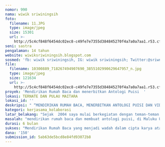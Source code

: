 ```yaml
---
nomor: 990
nama: wiwik sriwiningsih
foto:
  filename: 11.JPG
  type: image/jpeg
  size: 15301
  url: >-
    http://5c4cf848f6454dc02ec8-c49fe7e7355d384845270f4a7a0a7aa1.r53.cf2.rackcdn.com/92b8444c-72e9-4196-8de0-fd0d5d89877b/11.JPG
seni: sastra
pengalaman: 14 tahun
website: wiwiksriwiningsih.blogspot.com
sosmed: 'fb: wiwik sriwiningsih, IG: wiwik sriwiningsih; Twitter:@sriwningsihWS'
file:
  filename: 10300889_718267494907690_3855102990629647957_n.jpg
  type: image/jpeg
  size: 121634
  url: >-
    http://5c4cf848f6454dc02ec8-c49fe7e7355d384845270f4a7a0a7aa1.r53.cf2.rackcdn.com/2a11a944-053f-474a-81eb-ecb30b9e5679/10300889_718267494907690_3855102990629647957_n.jpg
proyek: 'Mendirikan Rumah Baca dan menerbitkan Antologi Puisi  '
lokasi: TERNATE DAN PULAU MAITARA
lokasi_id: ''
deskripsi: " “MENDIRIKAN RUMAH BACA, MENERBITKAN ANTOLOGI PUISI DAN VIDEO DOKUMENTER\r\n PROSES KERJA KREATIF” Projek ini mempunyai Visi agar Maluku Utara \r\nberdaya dan berkembang dengan penciptaan gagasan, pemikiran dan karya \r\nseni yang berakar kuat dalam masyarakat, insyallah terwujud. Sedangkan \r\nmisinya adalah\r\n1.\tMendirikan rumah baca yang menjadi wadah dalam cipta karya atau \r\nberkegiatan kreatif anak-anak.\r\n2.\tMelahirkan karya-karya kolaborasi seniman muda.\r\n3.\tMenyelenggarakan pameran/eksposisi karya seni kolaborasi maupun hasil\r\n       kreativitas perorangan serta kelompok/komunitas. \r\n4.\tMenyelenggarakan workshop/bengkel sastra  untuk kalangan muda dan \r\nperempuan yang berkegiatan di komunitas.\r\n5.\tMenggelar dialog seni dengan komunitas seni dan literasi seniman, \r\nmedia    cetak/elektronik, mahasiswa, pelajar, dan masyarakat yang ada \r\ndi kota Ternate dan Maluku Utara.\r\n\r\nTujuan\r\nProjek ini bertujuan untuk:\r\n1. Meningkatkan kreatifitas seniman muda di Maluku Utara, \r\n2. Mengembangkan profesionalisme kerja tim dan pematangan kolaborasi \r\nseniman muda. \r\n3. Menciptakan karya seni yang bermanfaat bagi generasi muda Maluku \r\nUtara dan masyarakat  Indonesia. \r\n4. Menambah minat baca anak-anak dan remaja di Pulau Maitara.\r\n\r\nTim kerja : \r\nWiwik Sriwiningsih, penanggung jawab proyek dan pengembangan kreatif.\r\nNursailing , bagian  admin  dan keuangan.\r\nJumi Wahab, dokumentasi dan eksposisi/pameran."
kategori: kerjasama_kolaborasi
latar_belakang: "Sejak  2004 saya mulai berkegiatan dengan teman-teman komunitas membentuk \r\nkomunitas seni, melakukan pemutaran film, pustaka keliling, pementasan \r\ndan lain-lain. Meskipun dalam perjalan berkesenian seringkali mengalami \r\npasang surut, hingga saat ini saya masih menekuni dunia menulis dan \r\nseni. \r\n\tSuatu yang membahagiakan 5 tahun terakhir saya mulai melihat \r\nperkembangan seni dan di Maluku Utara mulai menggeliat. Tentu saja hal \r\nitu hasil dari kerja keras para seniman yang ada di Malut. Tidak \r\nbermaksud membandingkan dengan daerah lain di Indonesia, kegiatan seni \r\ndan literasi di Maluku Utara masih jauh dari harapan. Untuk itu, saya \r\ndan beberapa teman bermaksud turut menjadi bagian dari aktivitas \r\nkesenian, yang akan melibatkan masyarakat sekitar sebagai pelaku \r\nsekaligus pemirsa kesenian itu sendiri. Kami, menyadari betul, kerja \r\nkolaborasi bukanlah hal yang mudah, namun 2013, saya dan beberapa teman,\r\n pernah berkolaborasi membuat video/film permainan taradisional anak \r\nsederhana dan menerbitkan buku cerita rakyat dengan dana swadaya. Dengan\r\n semangat dan menghargai selama proses kerja kreatif akhirnya video dan \r\nbuku sederhana kami selesai pada waktunya.  untuk itu Mendirikan Rumah \r\nBaca, menerbitkan Antologi Puisi Perempuan Maluku Utara  dan Video \r\nDokumenter Proses Kerja Kreatif merupakan salah satu gagasan yang \r\ndiharapkan mampu menumbuhkan sikap apresiatif terhadap seni dan peran \r\nperempuan di Maluku Utara."
masalah: "mendirikan rumah baca dan membuat antologi puisi, di Maluku Utara bukanlah hal \r\nyang baru, namun dalam proses dan fakta di lapangan, minat baca di \r\nMaluku Utara masih jauh dari harapan, meskipun sudah cukup banyak rumah \r\nbaca, rumah belajar, pustaka dan lain-lain didirikan di Ternate dan \r\nHalmahera, belum menumbuhkan minat baca yang kuat. Menurut kami, membaca\r\n dan aktivitas berkesenian masih dianggap sebagai hiburan dan mengisi \r\nwaktu kosong  semata, dengan  mendirikan rumah baca yang diantara \r\naktivitasnya terdapat  Pendar (Pendampingan Belajar) akan sangat \r\nmembantu masyarakat sekitar dalam hal literasi dan pendidikan."
durasi: 6 bulan
sukses: "Mendirikan Rumah Baca yang menjadi wadah dalam cipta karya atau berkegiatan \r\nkreatif  masih sangat  dibutuhkan di Maluku Utara, olehnya itu minat \r\nmasyarakat berkunjung di Rumah Baca menjadi salah satu indikasi bahwa \r\nmasyarakat merasa terbantu untuk meningkatkan literasi di lingkungan \r\nsekitar. selain itu terbitnya antologi dan video proses kerja kreatif \r\njuga menjadi indikator sukses projek yang tengah kami kerjakan."
dana: '150'
submission_id: 5ab63de5bcd8e84fd93072b8
---
```


